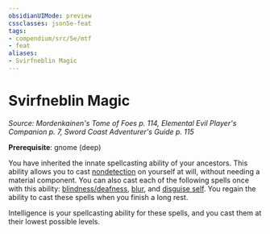 ```yaml
---
obsidianUIMode: preview
cssclasses: json5e-feat
tags:
- compendium/src/5e/mtf
- feat
aliases:
- Svirfneblin Magic
---
```

# Svirfneblin Magic
*Source: Mordenkainen's Tome of Foes p. 114, Elemental Evil Player's Companion p. 7, Sword Coast Adventurer's Guide p. 115*  

**Prerequisite**: gnome (deep)

You have inherited the innate spellcasting ability of your ancestors. This ability allows you to cast [nondetection](/3-Mechanics/CLI/spells/nondetection-xphb.md) on yourself at will, without needing a material component. You can also cast each of the following spells once with this ability: [blindness/deafness](/3-Mechanics/CLI/spells/blindness-deafness-xphb.md), [blur](/3-Mechanics/CLI/spells/blur-xphb.md), and [disguise self](/3-Mechanics/CLI/spells/disguise-self-xphb.md). You regain the ability to cast these spells when you finish a long rest.

Intelligence is your spellcasting ability for these spells, and you cast them at their lowest possible levels.